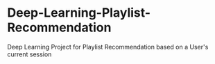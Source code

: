 # Deep-Learning-Playlist-Recommendation
Deep Learning Project for Playlist Recommendation based on a User's current session 
